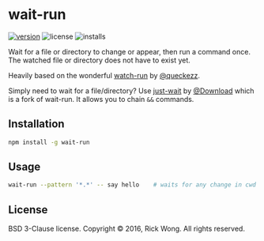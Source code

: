 # wait-run

[![version](https://img.shields.io/npm/v/wait-run.svg)](https://npmjs.org/package/wait-run) ![license](https://img.shields.io/npm/l/wait-run.svg) ![installs](https://img.shields.io/npm/dt/wait-run.svg)

Wait for a file or directory to change or appear, then run a command once. The watched file or directory does not have to exist yet.

Heavily based on the wonderful [watch-run](https://github.com/queckezz/watch-run) by [@queckezz](https://twitter.com/queckezz).

Simply need to wait for a file/directory? Use [just-wait](https://github.com/download/just-wait) by [@Download](https://twitter.com/stijndewitt) which is a fork of wait-run. It allows you to chain `&&` commands.

## Installation

```bash
npm install -g wait-run
```

## Usage

```bash
wait-run --pattern '*.*' -- say hello    # waits for any change in cwd then runs once.
```

## License

BSD 3-Clause license. Copyright © 2016, Rick Wong. All rights reserved.
